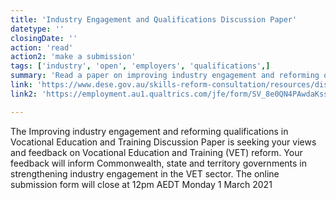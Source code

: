 ```yaml
---
title: 'Industry Engagement and Qualifications Discussion Paper'
datetype: ''
closingDate: ''
action: 'read'
action2: 'make a submission'
tags: ['industry', 'open', 'employers', 'qualifications',]
summary: 'Read a paper on improving industry engagement and reforming qualifications in VET'
link: 'https://www.dese.gov.au/skills-reform-consultation/resources/discussion-paper'
link2: 'https://employment.au1.qualtrics.com/jfe/form/SV_8e0QN4PAwdaKssJ'

---
```

The Improving industry engagement and reforming qualifications in Vocational Education and Training Discussion Paper is seeking your views and feedback on Vocational Education and Training (VET) reform. Your feedback will inform Commonwealth, state and territory governments in strengthening industry engagement in the VET sector.
The online submission form will close at 12pm AEDT Monday 1 March 2021


